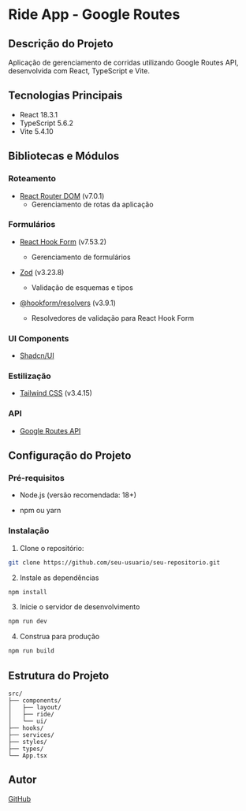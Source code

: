 # Ride App - Google Routes

## Descrição do Projeto

Aplicação de gerenciamento de corridas utilizando Google Routes API, desenvolvida com React, TypeScript e Vite.

## Tecnologias Principais

- React 18.3.1
- TypeScript 5.6.2
- Vite 5.4.10

## Bibliotecas e Módulos

### Roteamento

- [React Router DOM](https://reactrouter.com/en/main) (v7.0.1)
  - Gerenciamento de rotas da aplicação

### Formulários

- [React Hook Form](https://react-hook-form.com/) (v7.53.2)

  - Gerenciamento de formulários

- [Zod](https://zod.dev/) (v3.23.8)

  - Validação de esquemas e tipos

- [@hookform/resolvers](https://github.com/react-hook-form/resolvers) (v3.9.1)
  - Resolvedores de validação para React Hook Form

### UI Components

- [Shadcn/UI](https://ui.shadcn.com/)

### Estilização

- [Tailwind CSS](https://tailwindcss.com/) (v3.4.15)

### API

- [Google Routes API](https://developers.google.com/maps/documentation/routes)

## Configuração do Projeto

### Pré-requisitos

- Node.js (versão recomendada: 18+)

- npm ou yarn

### Instalação

1. Clone o repositório:

```bash
git clone https://github.com/seu-usuario/seu-repositorio.git
```

2. Instale as dependências

```bash
npm install
```

3. Inicie o servidor de desenvolvimento

```bash
npm run dev
```

4. Construa para produção

```bash
npm run build
```

## Estrutura do Projeto

```
src/
├── components/
│   ├── layout/
│   ├── ride/
│   └── ui/
├── hooks/
├── services/
├── styles/
├── types/
└── App.tsx
```

## Autor

[GitHub](https://github.com/jorgehenrrique)
